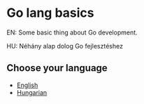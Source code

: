 # Go lang basics

EN: Some basic thing about Go development.

HU: Néhány alap dolog Go fejlesztéshez


## Choose your language

- [English](/EN.md)
- [Hungarian](/HU.md)
